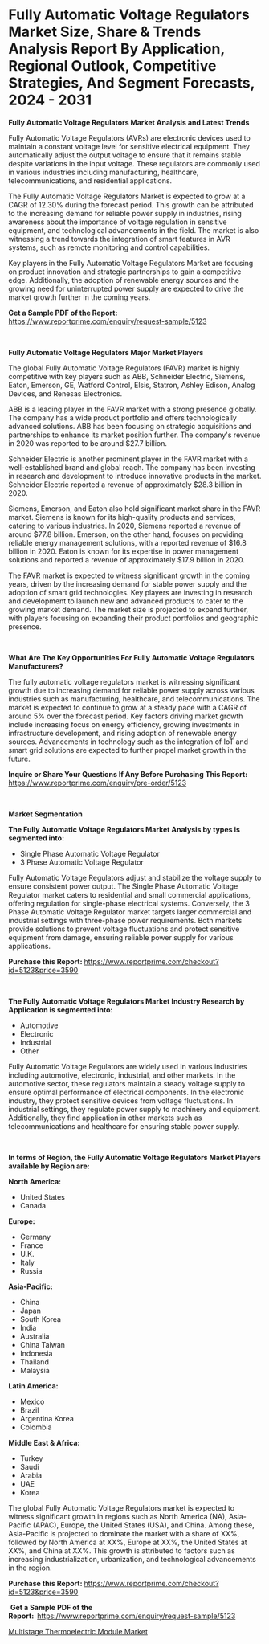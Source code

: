 <p><h1>Fully Automatic Voltage Regulators Market Size, Share & Trends Analysis Report By Application, Regional Outlook, Competitive Strategies, And Segment Forecasts, 2024 - 2031</h1></p><p><strong>Fully Automatic Voltage Regulators Market Analysis and Latest Trends</strong></p>
<p><p>Fully Automatic Voltage Regulators (AVRs) are electronic devices used to maintain a constant voltage level for sensitive electrical equipment. They automatically adjust the output voltage to ensure that it remains stable despite variations in the input voltage. These regulators are commonly used in various industries including manufacturing, healthcare, telecommunications, and residential applications.</p><p>The Fully Automatic Voltage Regulators Market is expected to grow at a CAGR of 12.30% during the forecast period. This growth can be attributed to the increasing demand for reliable power supply in industries, rising awareness about the importance of voltage regulation in sensitive equipment, and technological advancements in the field. The market is also witnessing a trend towards the integration of smart features in AVR systems, such as remote monitoring and control capabilities.</p><p>Key players in the Fully Automatic Voltage Regulators Market are focusing on product innovation and strategic partnerships to gain a competitive edge. Additionally, the adoption of renewable energy sources and the growing need for uninterrupted power supply are expected to drive the market growth further in the coming years.</p></p>
<p><strong>Get a Sample PDF of the Report:&nbsp;</strong> <a href="https://www.reportprime.com/enquiry/request-sample/5123">https://www.reportprime.com/enquiry/request-sample/5123</a></p>
<p>&nbsp;</p>
<p><strong>Fully Automatic Voltage Regulators Major Market Players</strong></p>
<p><p>The global Fully Automatic Voltage Regulators (FAVR) market is highly competitive with key players such as ABB, Schneider Electric, Siemens, Eaton, Emerson, GE, Watford Control, Elsis, Statron, Ashley Edison, Analog Devices, and Renesas Electronics.</p><p>ABB is a leading player in the FAVR market with a strong presence globally. The company has a wide product portfolio and offers technologically advanced solutions. ABB has been focusing on strategic acquisitions and partnerships to enhance its market position further. The company's revenue in 2020 was reported to be around $27.7 billion.</p><p>Schneider Electric is another prominent player in the FAVR market with a well-established brand and global reach. The company has been investing in research and development to introduce innovative products in the market. Schneider Electric reported a revenue of approximately $28.3 billion in 2020.</p><p>Siemens, Emerson, and Eaton also hold significant market share in the FAVR market. Siemens is known for its high-quality products and services, catering to various industries. In 2020, Siemens reported a revenue of around $77.8 billion. Emerson, on the other hand, focuses on providing reliable energy management solutions, with a reported revenue of $16.8 billion in 2020. Eaton is known for its expertise in power management solutions and reported a revenue of approximately $17.9 billion in 2020.</p><p>The FAVR market is expected to witness significant growth in the coming years, driven by the increasing demand for stable power supply and the adoption of smart grid technologies. Key players are investing in research and development to launch new and advanced products to cater to the growing market demand. The market size is projected to expand further, with players focusing on expanding their product portfolios and geographic presence.</p></p>
<p>&nbsp;</p>
<p><strong>What Are The Key Opportunities For Fully Automatic Voltage Regulators Manufacturers?</strong></p>
<p><p>The fully automatic voltage regulators market is witnessing significant growth due to increasing demand for reliable power supply across various industries such as manufacturing, healthcare, and telecommunications. The market is expected to continue to grow at a steady pace with a CAGR of around 5% over the forecast period. Key factors driving market growth include increasing focus on energy efficiency, growing investments in infrastructure development, and rising adoption of renewable energy sources. Advancements in technology such as the integration of IoT and smart grid solutions are expected to further propel market growth in the future.</p></p>
<p><strong>Inquire or Share Your Questions If Any Before Purchasing This Report:</strong> <a href="https://www.reportprime.com/enquiry/pre-order/5123">https://www.reportprime.com/enquiry/pre-order/5123</a></p>
<p>&nbsp;</p>
<p><strong>Market Segmentation</strong></p>
<p><strong>The Fully Automatic Voltage Regulators Market Analysis by types is segmented into:</strong></p>
<p><ul><li>Single Phase Automatic Voltage Regulator</li><li>3 Phase Automatic Voltage Regulator</li></ul></p>
<p><p>Fully Automatic Voltage Regulators adjust and stabilize the voltage supply to ensure consistent power output. The Single Phase Automatic Voltage Regulator market caters to residential and small commercial applications, offering regulation for single-phase electrical systems. Conversely, the 3 Phase Automatic Voltage Regulator market targets larger commercial and industrial settings with three-phase power requirements. Both markets provide solutions to prevent voltage fluctuations and protect sensitive equipment from damage, ensuring reliable power supply for various applications.</p></p>
<p><strong>Purchase this Report:&nbsp;</strong><a href="https://www.reportprime.com/checkout?id=5123&price=3590">https://www.reportprime.com/checkout?id=5123&price=3590</a></p>
<p>&nbsp;</p>
<p><strong>The Fully Automatic Voltage Regulators Market Industry Research by Application is segmented into:</strong></p>
<p><ul><li>Automotive</li><li>Electronic</li><li>Industrial</li><li>Other</li></ul></p>
<p><p>Fully Automatic Voltage Regulators are widely used in various industries including automotive, electronic, industrial, and other markets. In the automotive sector, these regulators maintain a steady voltage supply to ensure optimal performance of electrical components. In the electronic industry, they protect sensitive devices from voltage fluctuations. In industrial settings, they regulate power supply to machinery and equipment. Additionally, they find application in other markets such as telecommunications and healthcare for ensuring stable power supply.</p></p>
<p>&nbsp;</p>
<p><strong>In terms of Region, the Fully Automatic Voltage Regulators Market Players available by Region are:</strong></p>
<p>
    <p> <strong> North America: </strong>
        <ul>
            <li>United States</li>
            <li>Canada</li>
        </ul>
        </p> 
    <p> <strong> Europe: </strong>
        <ul>
            <li>Germany</li>
            <li>France</li>
            <li>U.K.</li>
            <li>Italy</li>
            <li>Russia</li>
        </ul>
        </p> 
    <p> <strong> Asia-Pacific: </strong>
        <ul>
            <li>China</li>
            <li>Japan</li>
            <li>South Korea</li>
            <li>India</li>
            <li>Australia</li>
            <li>China Taiwan</li>
            <li>Indonesia</li>
            <li>Thailand</li>
            <li>Malaysia</li>
        </ul>
        </p> 
    <p> <strong> Latin America: </strong>
        <ul>
            <li>Mexico</li>
            <li>Brazil</li>
            <li>Argentina Korea</li>
            <li>Colombia</li>
        </ul>
        </p> 
    <p> <strong> Middle East & Africa: </strong>
        <ul>
            <li>Turkey</li>
            <li>Saudi</li>
            <li>Arabia</li>
            <li>UAE</li>
            <li>Korea</li>
        </ul>
    </p>
    </p>
<p><p>The global Fully Automatic Voltage Regulators market is expected to witness significant growth in regions such as North America (NA), Asia-Pacific (APAC), Europe, the United States (USA), and China. Among these, Asia-Pacific is projected to dominate the market with a share of XX%, followed by North America at XX%, Europe at XX%, the United States at XX%, and China at XX%. This growth is attributed to factors such as increasing industrialization, urbanization, and technological advancements in the region.</p></p>
<p><strong>Purchase this Report: </strong><a href="https://www.reportprime.com/checkout?id=5123&price=3590">https://www.reportprime.com/checkout?id=5123&price=3590</a></p>
<p>&nbsp;<strong>Get a Sample PDF of the Report:&nbsp;&nbsp;</strong><a href="https://www.reportprime.com/enquiry/request-sample/5123">https://www.reportprime.com/enquiry/request-sample/5123</a></p>
<p><strong></strong></p>
<p><p><a href="https://github.com/vimar16th/Market-Research-Report-List-3/blob/main/multistage-thermoelectric-module-market.md">Multistage Thermoelectric Module Market</a></p></p>